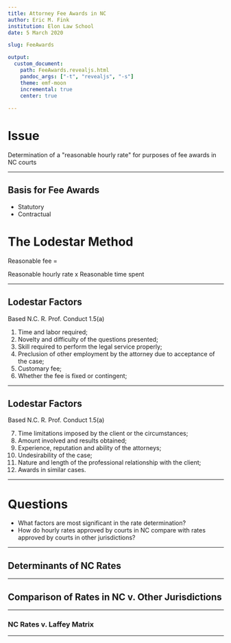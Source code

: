 ```yaml
---
title: Attorney Fee Awards in NC
author: Eric M. Fink
institution: Elon Law School 
date: 5 March 2020

slug: FeeAwards

output: 
  custom_document:
    path: FeeAwards.revealjs.html
    pandoc_args: ["-t", "revealjs", "-s"]
    theme: emf-moon
    incremental: true
    center: true
    
---
```


# Issue 

Determination of a "reasonable hourly rate" for purposes of fee awards in NC courts

*** 

## Basis for Fee Awards 

- Statutory
- Contractual

# The Lodestar Method 

Reasonable fee = 

Reasonable hourly rate x Reasonable time spent 

*** 

## Lodestar Factors 

Based N.C. R. Prof. Conduct 1.5(a)

1. Time and labor required;
2. Novelty and difficulty of the questions presented;
3. Skill required to perform the legal service properly;
4. Preclusion of other employment by the attorney due to acceptance of the case;
5. Customary fee;
6. Whether the fee is fixed or contingent;

*** 

## Lodestar Factors 

Based N.C. R. Prof. Conduct 1.5(a)

7. Time limitations imposed by the client or the circumstances;
8. Amount involved and results obtained;
9. Experience, reputation and ability of the attorneys;
10. Undesirability of the case;
11. Nature and length of the professional relationship with the client; 
12. Awards in similar cases.

*** 

# Questions 

- What factors are most significant in the rate determination? 
- How do hourly rates approved by courts in NC compare with rates approved by courts in other jurisdictions?

*** 

## Determinants of NC Rates 

*** 

## Comparison of Rates in NC v. Other Jurisdictions 

*** 

### NC Rates v. Laffey Matrix 


*** 

